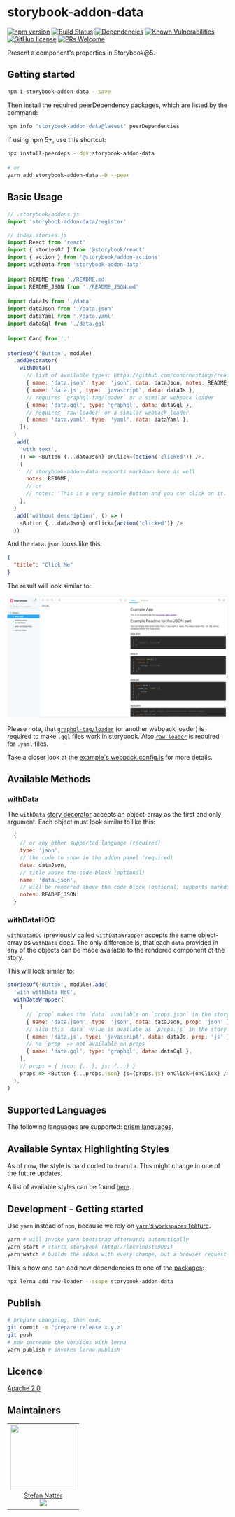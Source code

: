 # storybook-addon-data

[![npm version](https://badge.fury.io/js/storybook-addon-data.svg)](https://badge.fury.io/js/storybook-addon-data)
[![Build Status](https://travis-ci.com/natterstefan/storybook-addon-data.svg?branch=master)](https://travis-ci.com/natterstefan/storybook-addon-data)
[![Dependencies](https://img.shields.io/david/natterstefan/storybook-addon-data.svg)](https://github.com/natterstefan/storybook-addon-data/blob/master/package.json)
[![Known Vulnerabilities](https://snyk.io/test/github/natterstefan/storybook-addon-data/badge.svg)](https://snyk.io/test/github/natterstefan/storybook-addon-data)
[![GitHub license](https://img.shields.io/github/license/natterstefan/storybook-addon-data.svg)](https://github.com/natterstefan/storybook-addon-data/blob/master/LICENCE)
[![PRs Welcome](https://img.shields.io/badge/PRs-welcome-brightgreen.svg?style=flat-square)](http://makeapullrequest.com)

Present a component's properties in Storybook@5.

## Getting started

```bash
npm i storybook-addon-data --save
```

Then install the required peerDependency packages, which are listed by the
command:

```bash
npm info "storybook-addon-data@latest" peerDependencies
```

If using npm 5+, use this shortcut:

```bash
npx install-peerdeps --dev storybook-addon-data

# or
yarn add storybook-addon-data -D --peer
```

## Basic Usage

```js
// .storybook/addons.js
import 'storybook-addon-data/register'
```

```js
// index.stories.js
import React from 'react'
import { storiesOf } from '@storybook/react'
import { action } from '@storybook/addon-actions'
import withData from 'storybook-addon-data'

import README from './README.md'
import README_JSON from './README_JSON.md'

import dataJs from './data'
import dataJson from './data.json'
import dataYaml from './data.yaml'
import dataGql from './data.gql'

import Card from '.'

storiesOf('Button', module)
  .addDecorator(
    withData([
      // list of available types: https://github.com/conorhastings/react-syntax-highlighter/blob/HEAD/AVAILABLE_LANGUAGES_PRISM.MD
      { name: 'data.json', type: 'json', data: dataJson, notes: README_JSON },
      { name: 'data.js', type: 'javascript', data: dataJs },
      // requires `graphql-tag/loader` or a similar webpack loader
      { name: 'data.gql', type: 'graphql', data: dataGql },
      // requires `raw-loader` or a similar webpack loader
      { name: 'data.yaml', type: 'yaml', data: dataYaml },
    ]),
  )
  .add(
    'with text',
    () => <Button {...dataJson} onClick={action('clicked')} />,
    {
      // storybook-addon-data supports markdown here as well
      notes: README,
      // or
      // notes: 'This is a very simple Button and you can click on it.',
    },
  )
  .add('without description', () => (
    <Button {...dataJson} onClick={action('clicked')} />
  ))
```

And the `data.json` looks like this:

```json
{
  "title": "Click Me"
}
```

The result will look similar to:

![Example](./static/images/example.png)

Please note, that [`graphql-tag/loader`](https://github.com/apollographql/graphql-tag#webpack-preprocessing-with-graphql-tagloader)
(or another webpack loader) is required to make `.gql` files work in
storybook. Also [`raw-loader`](https://webpack.js.org/loaders/raw-loader/) is
required for `.yaml` files.

Take a closer look at the [example`s webpack.config.js](./packages/example-app/.storybook/webpack.config.js)
for more details.

## Available Methods

### withData

The `withData` [story decorator](https://storybook.js.org/docs/addons/introduction/)
accepts an object-array as the first and only argument. Each object must look
similar to like this:

```js
  {
    // or any other supported language (required)
    type: 'json',
    // the code to show in the addon panel (required)
    data: dataJson,
    // title above the code-block (optional)
    name: 'data.json',
    // will be rendered above the code block (optional, supports markdown)
    notes: README_JSON
  }
```

### withDataHOC

`withDataHOC` (previously called `withDataWrapper` accepts the same object-array
as `withData` does. The only difference is, that each `data` provided in any of
the objects can be made available to the rendered component of the story.

This will look similar to:

```js
storiesOf('Button', module).add(
  'with withData HoC',
  withDataWrapper(
    [
      // `prop` makes the `data` available on `props.json` in the story
      { name: 'data.json', type: 'json', data: dataJson, prop: 'json' },
      // also this `data` value is availabe as `props.js` in the story
      { name: 'data.js', type: 'javascript', data: dataJs, prop: 'js' },
      // no `prop` => not available on props
      { name: 'data.gql', type: 'graphql', data: dataGql },
    ],
    // props = { json: {...}, js: {...} }
    props => <Button {...props.json} js={props.js} onClick={onClick} />,
  ),
)
```

## Supported Languages

The following languages are supported: [prism languages](https://github.com/conorhastings/react-syntax-highlighter/blob/HEAD/AVAILABLE_LANGUAGES_PRISM.MD).

## Available Syntax Highlighting Styles

As of now, the style is hard coded to `dracula`. This might change in one of the
future updates.

A list of available styles can be found [here](https://github.com/conorhastings/react-syntax-highlighter/blob/HEAD/AVAILABLE_STYLES_PRISM.MD).

## Development - Getting started

Use `yarn` instead of `npm`, because we rely on [`yarn`'s `workspaces` feature](https://yarnpkg.com/lang/en/docs/workspaces/).

```bash
yarn # will invoke yarn bootstrap afterwards automatically
yarn start # starts storybook (http://localhost:9001)
yarn watch # builds the addon with every change, but a browser request is still required
```

This is how one can add new dependencies to one of the [packages](./packages):

```bash
npx lerna add raw-loader --scope storybook-addon-data
```

## Publish

```bash
# prepare changelog, then exec
git commit -m "prepare release x.y.z"
git push
# now increase the versions with lerna
yarn publish # invokes lerna publish
```

## Licence

[Apache 2.0](LICENCE)

## Maintainers

<table>
  <tbody>
    <tr>
      <td align="center">
        <a href="https://github.com/natterstefan">
          <img width="150" height="150" src="https://github.com/natterstefan.png?v=3&s=150">
          </br>
          Stefan Natter
        </a>
        <div>
          <a href="https://twitter.com/natterstefan">
            <img src="https://img.shields.io/twitter/follow/natterstefan.svg?style=social&label=Follow" />
          </a>
        </div>
      </td>
    </tr>
  <tbody>
</table>

